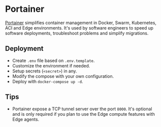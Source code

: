 # Portainer

[Portainer](https://www.portainer.io/) simplifies container management in Docker, Swarm, Kubernetes, ACI and Edge environments. It's used by software engineers to speed up software deployments, troubleshoot problems and simplify migrations.

## Deployment

- Create `.env` file based on `.env.template`.
- Customize the environment if needed.
- Setup secrets (`<secret>`) in any.
- Modify the compose with your own configuration.
- Deploy with `docker-compose up -d`.

## Tips

- Portainer expose a TCP tunnel server over the port `8000`. It's optional and is only required if you plan to use the Edge compute features with Edge agents.
